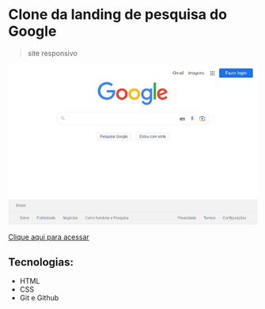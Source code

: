 # Clone da landing de pesquisa do Google
> site responsivo

![Preview](./.github/preview.png)

[Clique aqui para acessar](https://rafael-damasceno.github.io/Google/)

## Tecnologias:

- HTML
- CSS
- Git e Github